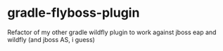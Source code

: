 # gradle-flyboss-plugin
Refactor of my other gradle wildfly plugin to work against jboss eap and wildfly (and jboss AS, i guess) 

